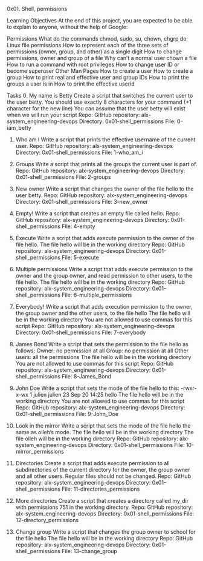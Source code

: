 0x01. Shell, permissions

Learning Objectives
At the end of this project, you are expected to be able to explain to anyone, without the help of Google:

Permissions
What do the commands chmod, sudo, su, chown, chgrp do
Linux file permissions
How to represent each of the three sets of permissions (owner, group, and other) as a single digit
How to change permissions, owner and group of a file
Why can’t a normal user chown a file
How to run a command with root privileges
How to change user ID or become superuser
Other Man Pages
How to create a user
How to create a group
How to print real and effective user and group IDs
How to print the groups a user is in
How to print the effective userid

Tasks
0. My name is Betty
Create a script that switches the current user to the user betty.
You should use exactly 8 characters for your command (+1 character for the new line)
You can assume that the user betty will exist when we will run your script
Repo:
GitHub repository: alx-system_engineering-devops
Directory: 0x01-shell_permissions
File: 0-iam_betty

1. Who am I
Write a script that prints the effective username of the current user.
Repo:
GitHub repository: alx-system_engineering-devops
Directory: 0x01-shell_permissions
File: 1-who_am_i

2. Groups
Write a script that prints all the groups the current user is part of.
Repo:
GitHub repository: alx-system_engineering-devops
Directory: 0x01-shell_permissions
File: 2-groups

3. New owner
Write a script that changes the owner of the file hello to the user betty.
Repo:
GitHub repository: alx-system_engineering-devops
Directory: 0x01-shell_permissions
File: 3-new_owner

4. Empty!
Write a script that creates an empty file called hello.
Repo:
GitHub repository: alx-system_engineering-devops
Directory: 0x01-shell_permissions
File: 4-empty

5. Execute
Write a script that adds execute permission to the owner of the file hello.
The file hello will be in the working directory
Repo:
GitHub repository: alx-system_engineering-devops
Directory: 0x01-shell_permissions
File: 5-execute

6. Multiple permissions
Write a script that adds execute permission to the owner and the group owner, and read permission to other users, to the file hello.
The file hello will be in the working directory
Repo:
GitHub repository: alx-system_engineering-devops
Directory: 0x01-shell_permissions
File: 6-multiple_permissions

7. Everybody!
Write a script that adds execution permission to the owner, the group owner and the other users, to the file hello
The file hello will be in the working directory
You are not allowed to use commas for this script
Repo:
GitHub repository: alx-system_engineering-devops
Directory: 0x01-shell_permissions
File: 7-everybody

8. James Bond
Write a script that sets the permission to the file hello as follows:
Owner: no permission at all
Group: no permission at all
Other users: all the permissions
The file hello will be in the working directory You are not allowed to use commas for this script
Repo:
GitHub repository: alx-system_engineering-devops
Directory: 0x01-shell_permissions
File: 8-James_Bond

9. John Doe
Write a script that sets the mode of the file hello to this:
-rwxr-x-wx 1 julien julien 23 Sep 20 14:25 hello
The file hello will be in the working directory
You are not allowed to use commas for this script
Repo:
GitHub repository: alx-system_engineering-devops
Directory: 0x01-shell_permissions
File: 9-John_Doe

10. Look in the mirror
Write a script that sets the mode of the file hello the same as olleh’s mode.
The file hello will be in the working directory
The file olleh will be in the working directory
Repo:
GitHub repository: alx-system_engineering-devops
Directory: 0x01-shell_permissions
File: 10-mirror_permissions

11. Directories
Create a script that adds execute permission to all subdirectories of the current directory for the owner, the group owner and all other users.
Regular files should not be changed.
Repo:
GitHub repository: alx-system_engineering-devops
Directory: 0x01-shell_permissions
File: 11-directories_permissions

12. More directories
Create a script that creates a directory called my_dir with permissions 751 in the working directory.
Repo:
GitHub repository: alx-system_engineering-devops
Directory: 0x01-shell_permissions
File: 12-directory_permissions

13. Change group
Write a script that changes the group owner to school for the file hello
The file hello will be in the working directory
Repo:
GitHub repository: alx-system_engineering-devops
Directory: 0x01-shell_permissions
File: 13-change_group

